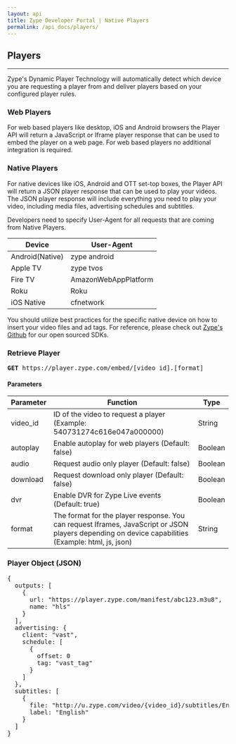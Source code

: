 ```yaml
---
layout: api
title: Zype Developer Portal | Native Players
permalink: /api_docs/players/
---
```


## Players
<hr />
Zype's Dynamic Player Technology will automatically detect which device you are requesting a player from and deliver players based on your configured player rules.

### Web Players

For web based players like desktop, iOS and Android browsers the Player API will return a JavaScript or Iframe player response that can be used to embed the player on a web page. For web based players no additional integration is required.

### Native Players

For native devices like iOS, Android and OTT set-top boxes, the Player API will return a JSON player response that can be used to play your videos. The JSON player response will include everything you need to play your video, including media files, advertising schedules and subtitles.

Developers need to specify User-Agent for all requests that are coming from Native Players.

Device | User-Agent 
--------- | -------- 
Android(Native) | zype android 
Apple TV | zype tvos
Fire TV | AmazonWebAppPlatform
Roku | Roku
iOS Native | cfnetwork

You should utilize best practices for the specific native device on how to insert your video files and ad tags. For reference,
please check out [Zype's Github](https://github.com/zype/) for our open sourced SDKs.

### Retrieve Player
<pre><b>GET</b> https://player.zype.com/embed/[video_id].[format]</pre>

#### Parameters

Parameter | Function | Type
--------- | -------- | ----
video_id | ID of the video to request a player (Example: 540731274c616e047a000000) | String
autoplay | Enable autoplay for web players (Default: false) | Boolean
audio | Request audio only player (Default: false) | Boolean
download | Request download only player (Default: false) | Boolean
dvr | Enable DVR for Zype Live events (Default: true) | Boolean
format | The format for the player response. You can request Iframes, JavaScript or JSON players depending on device capabilities (Example: html, js, json) | String

### Player Object (JSON)
<pre>
{
  outputs: [
    {
      url: "https://player.zype.com/manifest/abc123.m3u8",
      name: "hls"
    }
  ],
  advertising: {
    client: "vast",
    schedule: [
      {
        offset: 0
        tag: "vast_tag"
      }
    ]
  },
  subtitles: [
    {
      file: "http://u.zype.com/video/{video_id}/subtitles/English.srt?1432132167",
      label: "English"
    }
  ]
}
</pre>
